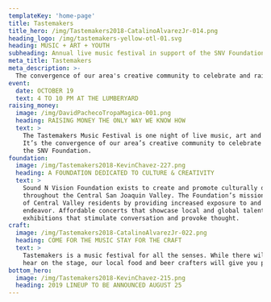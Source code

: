 ```yaml
---
templateKey: 'home-page'
title: Tastemakers
title_hero: /img/Tastemakers2018-CatalinoAlvarezJr-014.png
heading_logo: /img/tastemakers-yellow-otl-01.svg
heading: MUSIC + ART + YOUTH
subheading: Annual live music festival in support of the SNV Foundation
meta_title: Tastemakers
meta_description: >-
  The convergence of our area's creative community to celebrate and raise money for the SNV Foundation.
event:
  date: OCTOBER 19
  text: 4 TO 10 PM AT THE LUMBERYARD
raising_money:
  image: /img/DavidPachecoTropaMagica-001.png
  heading: RAISING MONEY THE ONLY WAY WE KNOW HOW
  text: >
    The Tastemakers Music Festival is one night of live music, art and craft food and drink.
    It’s the convergence of our area’s creative community to celebrate and raise money for
    the SNV Foundation.
foundation:
  image: /img/Tastemakers2018-KevinChavez-227.png
  heading: A FOUNDATION DEDICATED TO CULTURE & CREATIVITY
  text: >
    Sound N Vision Foundation exists to create and promote culturally diverse creative events
    throughout the Central San Joaquin Valley. The Foundation’s mission is to enrich the lives
    of Central Valley residents by providing increased exposure to and experience of artistic
    endeavor. Affordable concerts that showcase local and global talent, art and design
    exhibitions that stimulate conversation and provoke thought.
craft:
  image: /img/Tastemakers2018-CatalinoAlvarezJr-022.png
  heading: COME FOR THE MUSIC STAY FOR THE CRAFT
  text: >
    Tastemakers is a music festival for all the senses. While there will be plenty to see and
    hear on the stage, our local food and beer crafters will give you plenty to taste and smell.
bottom_hero:
  image: /img/Tastemakers2018-KevinChavez-215.png
  heading: 2019 LINEUP TO BE ANNOUNCED AUGUST 25
---
```


